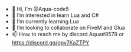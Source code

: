 - 👋 Hi, I’m @Aqua-code5
- 👀 I’m interested in learn Lua and C# 
- 🌱 I’m currently learning Lua
- 💞️ I’m looking to collaborate on FiveM and Glua
- 📫 How to reach me by discord Aqua#8579 or https://discord.gg/gpv7KaZTPY

<!---
Aqua-code5/Aqua-code5 is a ✨ special ✨ repository because its `README.md` (this file) appears on your GitHub profile.
You can click the Preview link to take a look at your changes.
--->

